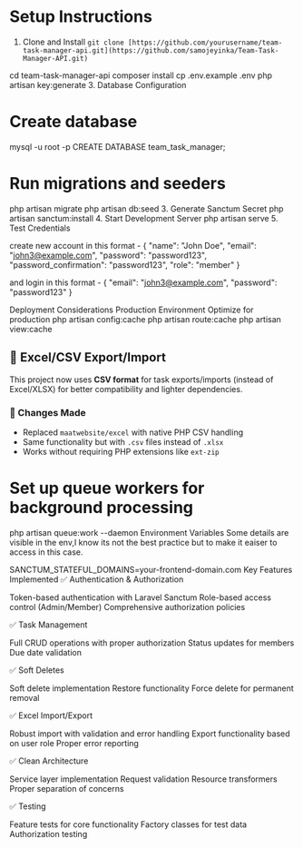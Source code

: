 # Setup Instructions
1. Clone and Install
`git clone [https://github.com/yourusername/team-task-manager-api.git](https://github.com/samojeyinka/Team-Task-Manager-API.git)`

cd team-task-manager-api
composer install
cp .env.example .env
php artisan key:generate
3. Database Configuration
# Create database
mysql -u root -p
CREATE DATABASE team_task_manager;

# Run migrations and seeders
php artisan migrate
php artisan db:seed
3. Generate Sanctum Secret
php artisan sanctum:install
4. Start Development Server
php artisan serve
5. Test Credentials

create new account in this format - {
    "name": "John Doe",
    "email": "john3@example.com",
    "password": "password123",
    "password_confirmation": "password123",
    "role": "member"
}

and login in this format -
{
    "email": "john3@example.com",
    "password": "password123"
}

Deployment Considerations
Production Environment
 Optimize for production
php artisan config:cache
php artisan route:cache
php artisan view:cache

## 📁 Excel/CSV Export/Import

This project now uses **CSV format** for task exports/imports (instead of Excel/XLSX) for better compatibility and lighter dependencies.

### 🔄 Changes Made
- Replaced `maatwebsite/excel` with native PHP CSV handling
- Same functionality but with `.csv` files instead of `.xlsx`
- Works without requiring PHP extensions like `ext-zip`


# Set up queue workers for background processing
php artisan queue:work --daemon
Environment Variables
Some details are visible in the env,I know its not the best practice but to make it eaiser to access in this case.

SANCTUM_STATEFUL_DOMAINS=your-frontend-domain.com
Key Features Implemented
✅ Authentication & Authorization

Token-based authentication with Laravel Sanctum
Role-based access control (Admin/Member)
Comprehensive authorization policies

✅ Task Management

Full CRUD operations with proper authorization
Status updates for members
Due date validation

✅ Soft Deletes

Soft delete implementation
Restore functionality
Force delete for permanent removal

✅ Excel Import/Export

Robust import with validation and error handling
Export functionality based on user role
Proper error reporting

✅ Clean Architecture

Service layer implementation
Request validation
Resource transformers
Proper separation of concerns

✅ Testing

Feature tests for core functionality
Factory classes for test data
Authorization testing
